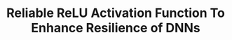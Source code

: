 <h1 align="center">
  <br/>
    Reliable ReLU Activation Function To Enhance Resilience of DNNs 
  </br>
</h1>
